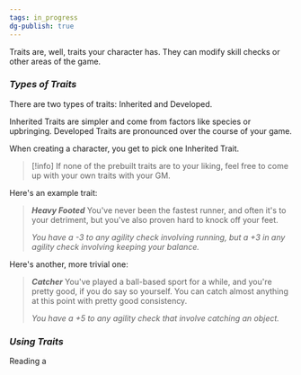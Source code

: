 ```yaml
---
tags: in_progress
dg-publish: true
---
```

Traits are, well, traits your character has. They can modify skill checks or other areas of the game.

### *Types of Traits*
There are two types of traits: Inherited and Developed.

Inherited Traits are simpler and come from factors like species or upbringing. Developed Traits are pronounced over the course of your game.

When creating a character, you get to pick one Inherited Trait.

> [!info]
>If none of the prebuilt traits are to your liking, feel free to come up with your own traits with your GM.

Here's an example trait:

> ***Heavy Footed***
> You've never been the fastest runner, and often it's to your detriment, but you've also proven hard to knock off your feet.
> 
> *You have a -3 to any agility check involving running, but a +3 in any agility check involving keeping your balance.*

Here's another, more trivial one:

> ***Catcher***
> You've played a ball-based sport for a while, and you're pretty good, if you do say so yourself. You can catch almost anything at this point with pretty good consistency.
> 
> *You have a +5 to any agility check that involve catching an object.*

### *Using Traits*
Reading a 

